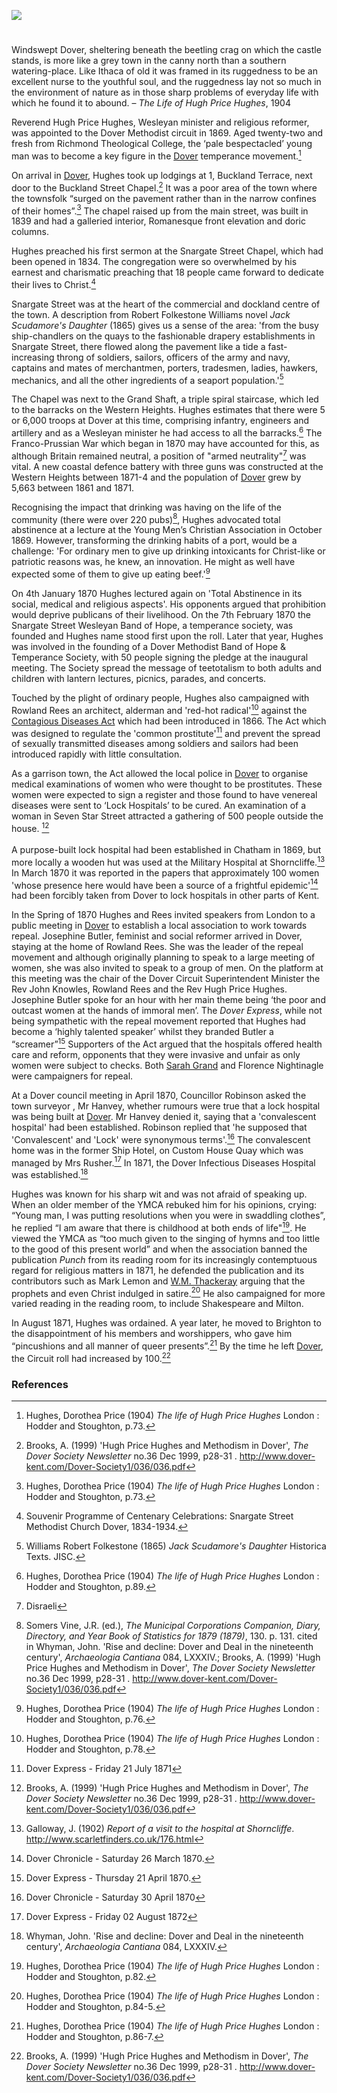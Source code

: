 <a href="https://juncture-digital.org"><img src="https://juncture-digital.org/images/ve-button.png"></a>

<param ve-config title="Hugh Price Hughes (1847 – 1902)" author="Sue Boulden and Michelle Crowther" layout="vtl" 
banner="/images/banners/19c.jpg">

<param ve-entity eid="Q179224" aliases="Dover">
<param ve-entity eid="Q4983275" aliases="Buckland">
<param ve-entity eid="Q26550125" aliases="Snargate Street">
<param ve-entity eid="Q26656370" aliases="Grand Shaft">

#

Windswept Dover, sheltering beneath the beetling crag on which the castle stands, is more like a grey town in the canny north than a southern watering-place. Like Ithaca of old it was framed in its ruggedness to be an excellent nurse to the youthful soul, and the ruggedness lay not so much in the environment of nature as in those sharp problems of everyday life with which he found it to abound. – _The Life of Hugh Price Hughes_, 1904
<param ve-image url="https://stor.artstor.org/stor/1cb66dda-70f7-465c-8a67-b61a92931e9b" label="Dover Castle" attribution="By kind permission of Marrin Books">
<param ve-map center="Q179224" zoom="15">

Reverend Hugh Price Hughes, Wesleyan minister and religious reformer, was appointed to the Dover Methodist circuit in 1869. Aged twenty-two and fresh from Richmond Theological College, the ‘pale bespectacled’ young man  was to become a key figure in the [Dover](/19c/19c-dover) temperance movement.[^ref1]
<param ve-image url="https://upload.wikimedia.org/wikipedia/commons/b/b4/Hugh_Price_Hughes3.jpg" label="Hugh Price Hughes" attribution="Unknown author, Public domain, via Wikimedia Commons">

On arrival in [Dover](/19c/19c-dover), Hughes took up lodgings at 1, Buckland Terrace, next door to the Buckland Street Chapel.[^ref2] It was a poor area of the town where the townsfolk “surged on the pavement rather than in the narrow confines of their homes”.[^ref3] The chapel raised up from the main street, was built in 1839 and had a galleried interior, Romanesque front elevation and doric columns. 
<param ve-image url="https://stor.artstor.org/stor/806a5042-aa22-4c78-a1dc-f70ad0798ec2" label="Buckland Chapel" attribution="Martin Crowther">
<param ve-map center="Q4983275" zoom="15">

Hughes preached his first sermon at the Snargate Street Chapel, which had been opened in 1834. The congregation were so overwhelmed by his earnest and charismatic preaching that 18 people came forward to dedicate their lives to Christ.[^ref4] 
<param ve-image url="https://stor.artstor.org/stor/f3afaf5c-646f-47c9-8c92-4ce0e72c8170" label="Snargate Street Chapel" attribution="Souvenir Programme of Centenary Celebrations">

Snargate Street was at the heart of the commercial and dockland centre of the town. A description from Robert Folkestone Williams novel _Jack Scudamore's Daughter_ (1865)  gives us a sense of the area: 'from the busy ship-chandlers on the quays to the fashionable drapery establishments in Snargate Street, there flowed along the pavement like a tide a fast-increasing throng of soldiers, sailors, officers of the army and navy, captains and mates of merchantmen, porters, tradesmen, ladies, hawkers, mechanics, and all the other ingredients of a seaport population.'[^ref5] 
<param ve-image url="https://stor.artstor.org/stor/1f7f1801-76e2-4b52-8fa1-996e0d735573" label="Snargate Street c. 1830s" attribution="Drawn by G. Shepherd">
<param ve-map center="Q26550125" zoom="15">

The Chapel was next to the Grand Shaft, a triple spiral staircase, which led to the barracks on the Western Heights. Hughes estimates that there were 5 or 6,000 troops at Dover at this time, comprising infantry, engineers and artillery and as a Wesleyan minister he had access to all the barracks.[^ref6] The Franco-Prussian War which began in 1870 may have accounted for this, as although Britain remained neutral, a position of "armed neutrality"[^ref7] was vital. A new coastal defence battery with three guns was constructed at the Western Heights between 1871-4 and the population of [Dover](/19c/19c-dover) grew by 5,663 between 1861 and 1871. 
<param ve-image url="https://stor.artstor.org/stor/50147d2d-d96b-4f66-96e0-27378459552c" label="Grand Shaft Barracks and Granville Dock" attribution="Invicta Album of Dover and District">
<param ve-map center="Q26656370" zoom="15">
 
Recognising the impact that drinking was having on the life of the community (there were over 220 pubs)[^ref8], Hughes advocated total abstinence at a lecture at the Young Men’s Christian Association in October 1869.  However, transforming the drinking habits of a port, would be a challenge: 'For ordinary men to give up drinking intoxicants for Christ-like or patriotic reasons was, he knew, an innovation. He might as well have expected some of them to give up eating beef.'[^ref9] 
<param ve-image url="https://upload.wikimedia.org/wikipedia/commons/f/ff/A_drunken_man_surrounded_by_women_in_a_dingy_alehouse._Litho_Wellcome_V0019393.jpg" label="A drunken man surrounded by women in a dingy alehouse" attribution="Wellcome Institute, c. 1840, after T. Wilson, via Wikimedia Commons" license="CC BY 4.0">

On 4th January 1870 Hughes lectured again on 'Total Abstinence in its social, medical and religious aspects'. His opponents argued that prohibition would deprive publicans of their livelihood.  On the 7th February 1870 the Snargate Street Wesleyan Band of Hope, a temperance society, was founded and Hughes name stood first upon the roll. Later that year, Hughes was involved in the founding of a Dover Methodist Band of Hope & Temperance Society, with 50 people signing the pledge at the inaugural meeting. The Society spread the message of teetotalism to both adults and children with lantern lectures, picnics, parades, and concerts.  
<param ve-image url="https://stor.artstor.org/stor/2a4299f6-d952-4311-8ca5-503daf1d0667" label="Poster of the Snargate Street Wesleyan Band of Hope, 1874" attribution="Dover Wesleyan Methodist Scrapbook">
 
Touched by the plight of ordinary people, Hughes also campaigned with Rowland Rees an architect, alderman and 'red-hot radical'[^ref10] against the [Contagious Diseases Act](/19c/19c-contagious-diseases) which had been introduced in 1866. The Act which was designed to regulate the 'common prostitute'[^ref11]  and prevent the spread of sexually transmitted diseases among soldiers and sailors had been introduced rapidly with little consultation.  
<param ve-image url="https://upload.wikimedia.org/wikipedia/commons/6/6e/James_Webb_Anlandende_Fischerboote_im_Hafen_von_Dover_1867.jpg" label="Fishing boat in Dover Habour, 1867" attribution="James Webb, Public domain, via Wikimedia Commons">

As a garrison town, the Act allowed the local police in [Dover](/19c/19c-dover) to organise medical examinations of women who were thought to be prostitutes. These women were expected to sign a register and those found to have venereal diseases were sent to ‘Lock Hospitals’ to be cured. An examination of a woman in Seven Star Street attracted a gathering of 500 people outside the house. [^ref12]
<br><br>
A purpose-built lock hospital had been established in Chatham in 1869, but more locally a wooden hut was used at the Military Hospital at Shorncliffe.[^ref13]  In March 1870 it was reported in the papers that approximately 100 women 'whose presence here would have been a source of a frightful epidemic'[^ref14] had been forcibly taken from Dover to lock hospitals in other parts of Kent. 
<param ve-image url="https://upload.wikimedia.org/wikipedia/commons/2/20/The_Great_Social_Evil%2C_Punch_1857.jpg" label="The Great Social Evil, Punch, 1857" attribution="John Leech, Public domain, via Wikimedia Commons">

In the Spring of 1870 Hughes and Rees invited speakers from London to a public meeting in [Dover](/19c/19c-dover) to establish a local association to work towards repeal. Josephine Butler, feminist and social reformer arrived in Dover, staying at the home of Rowland Rees. She was the leader of the repeal movement and although originally planning to speak to a large meeting of women, she was also invited to speak to a group of men. On the platform at this meeting was the chair of the Dover Circuit Superintendent Minister the Rev John Knowles, Rowland Rees and the Rev Hugh Price Hughes. Josephine Butler spoke for an hour with her main theme being ‘the poor and outcast women at the hands of immoral men’. The _Dover Express_, while not being sympathetic with the repeal movement reported that Hughes had become a ‘highly talented speaker’ whilst they branded Butler a “screamer”[^ref15]  Supporters of the Act argued that the hospitals offered health care and reform, opponents that they were invasive and unfair as only women were subject to checks. Both [Sarah Grand](/19c/19c-grand-biography) and Florence Nightinagle were campaigners for repeal.
<param ve-image url="https://upload.wikimedia.org/wikipedia/commons/b/bf/Josephine_Butler_%2826576753145%29.jpg" label="Josephine Butler" attribution="LSE Library, No restrictions, via Wikimedia Commons">

At a Dover council meeting in April 1870, Councillor Robinson asked the town surveyor , Mr Hanvey, whether rumours were true that a lock hospital was being built at [Dover](/19c/19c-dover). Mr Hanvey denied it, saying that a 'convalescent hospital' had been established. Robinson replied that 'he supposed that 'Convalescent' and 'Lock' were synonymous terms'.[^ref16] The convalescent home was in the former Ship Hotel, on Custom House Quay which was managed by Mrs Rusher.[^ref17] In 1871, the Dover Infectious Diseases Hospital was established.[^ref18]
<param ve-image url="https://stor.artstor.org/stor/3f578cef-f942-4995-8fb2-d38024a29221" label="Council Chambers, Dover" attribution="Kent Maps Online">

Hughes was known for his sharp wit and was not afraid of speaking up. When an older member of the YMCA rebuked him for his opinions, crying: “Young man, I was putting resolutions when you were in swaddling clothes”, he replied “I am aware that there is childhood at both ends of life"[^ref19]. He viewed the YMCA as “too much given to the singing of hymns and too little to the good of this present world” and when the association banned the publication _Punch_ from its reading room for its increasingly contemptuous regard for religious matters in 1871, he defended the publication and its contributors such as Mark Lemon and [W.M. Thackeray](/19c/19c-thackeray) arguing that the prophets and even Christ indulged in satire.[^ref20] He also campaigned for more varied reading in the reading room, to include Shakespeare and Milton. 
<param ve-image url="https://upload.wikimedia.org/wikipedia/commons/d/d7/PunchOnTheLambethConf1867.jpg" label="Punch Magazine, The Lambeth Conference, 1867" attribution="Public domain, via Wikimedia Commons">

In August 1871, Hughes was ordained. A year later, he moved to Brighton to the disappointment of his members and worshippers, who gave him “pincushions and all manner of queer presents”.[^ref21] By the time he left [Dover](/19c/19c-dover), the Circuit roll had increased by 100.[^ref22]
<param ve-image url="https://stor.artstor.org/stor/912348f7-294e-40f1-a5d8-f6510448e2b8" label="Hymns to be sung at the farewell service of Hugh Price Hughes" attribution="Dover Wesleyan Methodist Scrapbook">


### References

[^ref1]: Hughes, Dorothea Price (1904) _The life of Hugh Price Hughes_ London : Hodder and Stoughton, p.73.
[^ref2]: Brooks, A. (1999) 'Hugh Price Hughes and Methodism in Dover', _The Dover Society Newsletter_ no.36 Dec 1999, p28-31 . http://www.dover-kent.com/Dover-Society1/036/036.pdf
[^ref3]: Hughes, Dorothea Price (1904) _The life of Hugh Price Hughes_ London : Hodder and Stoughton, p.73.
[^ref4]: Souvenir Programme of Centenary Celebrations: Snargate Street Methodist Church Dover, 1834-1934.
[^ref5]: Williams Robert Folkestone (1865) _Jack Scudamore's Daughter_ Historica Texts. JISC.
[^ref6]: Hughes, Dorothea Price (1904) _The life of Hugh Price Hughes_ London : Hodder and Stoughton, p.89.
[^ref7]: Disraeli
[^ref8]: Somers Vine, J.R.  (ed.), _The Municipal Corporations Companion, Diary, Directory, and Year Book of Statistics for 1879 (1879)_, 130. p. 131. cited in Whyman, John. 'Rise and decline: Dover and Deal in the nineteenth century', _Archaeologia Cantiana_ 084, LXXXIV.; Brooks, A. (1999) 'Hugh Price Hughes and Methodism in Dover', _The Dover Society Newsletter_ no.36 Dec 1999, p28-31 . http://www.dover-kent.com/Dover-Society1/036/036.pdf
[^ref9]: Hughes, Dorothea Price (1904) _The life of Hugh Price Hughes_ London : Hodder and Stoughton, p.76.
[^ref10]: Hughes, Dorothea Price (1904) _The life of Hugh Price Hughes_ London : Hodder and Stoughton, p.78. 
[^ref11]: Dover Express - Friday 21 July 1871
[^ref12]: Brooks, A. (1999) 'Hugh Price Hughes and Methodism in Dover', _The Dover Society Newsletter_ no.36 Dec 1999, p28-31 . http://www.dover-kent.com/Dover-Society1/036/036.pdf
[^ref13]: Galloway, J. (1902) _Report of a visit to the hospital at Shorncliffe_. http://www.scarletfinders.co.uk/176.html 
[^ref14]: Dover Chronicle - Saturday 26 March 1870.
[^ref15]: Dover Express - Thursday 21 April 1870.
[^ref16]: Dover Chronicle - Saturday 30 April 1870
[^ref17]: Dover Express - Friday 02 August 1872
[^ref18]: Whyman, John. 'Rise and decline: Dover and Deal in the nineteenth century', _Archaeologia Cantiana_ 084, LXXXIV.
[^ref19]: Hughes, Dorothea Price (1904) _The life of Hugh Price Hughes_ London : Hodder and Stoughton, p.82.
[^ref20]: Hughes, Dorothea Price (1904) _The life of Hugh Price Hughes_ London : Hodder and Stoughton, p.84-5.
[^ref21]: Hughes, Dorothea Price (1904) _The life of Hugh Price Hughes_ London : Hodder and Stoughton, p.86-7.
[^ref22]: Brooks, A. (1999) 'Hugh Price Hughes and Methodism in Dover', _The Dover Society Newsletter_ no.36 Dec 1999, p28-31 . http://www.dover-kent.com/Dover-Society1/036/036.pdf


